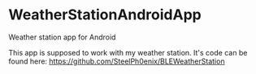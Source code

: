 # WeatherStationAndroidApp
Weather station app for Android

This app is supposed to work with my weather station. It's code can be found here: <https://github.com/SteelPh0enix/BLEWeatherStation>
